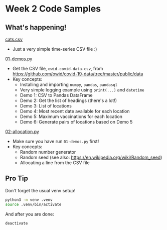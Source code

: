 # Week 2 Code Samples

## What's happening!

[cats.csv](cat.csv)

- Just a very simple time-series CSV file :)

[01-demos.py](01-demos.py)

- Get the CSV file, `owid-covid-data.csv`, from https://github.com/owid/covid-19-data/tree/master/public/data
- Key concepts:
    - Installing and importing `numpy`, `pandas`, `pandasql`
    - Very simple logging example using `print(...)` and `datetime`
    - Demo 1: CSV to Pandas DataFrame
    - Demo 2: Get the list of headings (there's a lot!)
    - Demo 3: List of locations
    - Demo 4: Most recent date available for each location
    - Demo 5: Maximum vaccinations for each location
    - Demo 6: Generate pairs of locations based on Demo 5

[02-allocation.py](02-allocation.py)

- Make sure you have run `01-demos.py` first!
- Key concepts:
    - Random number generator
    - Random seed (see also: https://en.wikipedia.org/wiki/Random_seed)
    - Allocating a line from the CSV file

## Pro Tip

Don't forget the usual venv setup!

```bash
python3 -m venv .venv
source .venv/bin/activate
```

And after you are done:

```bash
deactivate
```
